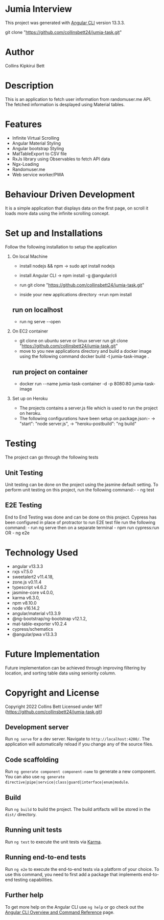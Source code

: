 # Jumia Interview

This project was generated with [Angular CLI](https://github.com/angular/angular-cli) version 13.3.3.

git clone "https://github.com/collinsbett24/jumia-task.git"

# Author
Collins Kipkirui Bett

# Description
This is an application to fetch user information from randomuser.me API. The fetched information is desplayed using Material tables. 

# Features
- Infinite Virtual Scrolling
- Angular Material Styling
- Angular bootstrap Styling
- MatTableExport to CSV file
- RxJs library using Observables to fetch API data
- Ngx-Loading
- Randomuser.me
- Web service worker/PWA

# Behaviour Driven Development
It is a simple application that displays data on the first page, on scroll it loads more    data using the infinite scrolling concept.

# Set up and Installations
Follow the following installation to setup the application
1. On local Machine
    - install nodejs && npm
        -> sudo apt install nodejs

    - install Angular CLI
        -> npm install -g @angular/cli

    - run git clone "https://github.com/collinsbett24/jumia-task.git"

    - inside your new applications directory 
        ->run npm install 
    ## run on localhost
    - run ng serve --open

2. On EC2 container
    - git clone on ubuntu serve or linux server
        run git clone "https://github.com/collinsbett24/jumia-task.git"
    - move to you new applications directory and build a docker image using the following command
        docker build -t jumia-task-image .
    ## run project on container
    - docker run --name jumia-task-container -d -p 8080:80 jumia-task-image

3. Set up on Heroku
    - The projects contains a server.js file which is used to run the project on heroku.
    - The following configurations have been setup on package.json:-
        ->  "start": "node server.js",
        ->  "heroku-postbuild": "ng build"



# Testing
The project can go through the following tests

## Unit Testing
 Unit testing can be done on the project using the jasmine default setting. To perform unit testing on this project, run the following command:-
        - ng test 

 ## E2E Testing
 End to End Testing was done and can be done on this project.
    Cypress has been configured in place of protractor to run E2E test file run the following command:
        - run ng serve then on a separate terminal 
        - npm run  cypress:run
        OR
        - ng e2e

# Technology Used
- angular v13.3.3
- rxjs v7.5.0
- sweetalert2 v11.4.18,
- zone.js v0.11.4
- typescript v4.6.2
- jasmine-core v4.0.0,
- karma v6.3.0,
- npm v8.10.0
- node v16.14.2
- angular/material v13.3.9
- @ng-bootstrap/ng-bootstrap v12.1.2,
- mat-table-exporter v10.2.4
- cypress/schematics
- @angular/pwa v13.3.3

# Future Implementation
Future implementation can be achieved through improving filtering by location, and sorting table data using seniority column.

# Copyright and License
Copyright 2022 Collins Bett 
Licensed under MIT (https://github.com/collinsbett24/jumia-task.git)


## Development server

Run `ng serve` for a dev server. Navigate to `http://localhost:4200/`. The application will automatically reload if you change any of the source files.

## Code scaffolding

Run `ng generate component component-name` to generate a new component. You can also use `ng generate directive|pipe|service|class|guard|interface|enum|module`.

## Build

Run `ng build` to build the project. The build artifacts will be stored in the `dist/` directory.

## Running unit tests

Run `ng test` to execute the unit tests via [Karma](https://karma-runner.github.io).

## Running end-to-end tests

Run `ng e2e` to execute the end-to-end tests via a platform of your choice. To use this command, you need to first add a package that implements end-to-end testing capabilities.

## Further help

To get more help on the Angular CLI use `ng help` or go check out the [Angular CLI Overview and Command Reference](https://angular.io/cli) page.
